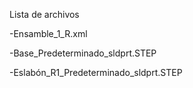 
Lista de archivos

-Ensamble_1_R.xml

-Base_Predeterminado_sldprt.STEP

-Eslabón_R1_Predeterminado_sldprt.STEP

